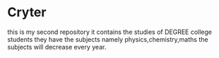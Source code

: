 # Cryter
this is my second repository
it contains the studies of DEGREE college students
they have the subjects namely physics,chemistry,maths
the subjects will decrease every year.
